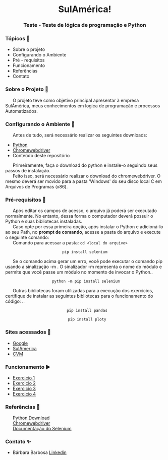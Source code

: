 
<h1 align='center'>SulAmérica!</h1><h3 align='center'>Teste - Teste de lógica de programação e Python </h3>

### Tópicos :scroll:
- Sobre o projeto
- Configurando o Ambiente
- Pré - requisitos
- Funcionamento
- Referências
- Contato


### Sobre o Projeto :book:

&nbsp;&nbsp;&nbsp;&nbsp;&nbsp;&nbsp;O projeto teve como objetivo principal apresentar à empresa SulÁmérica, meus conhecimentos em logica de programação e processos Automatizados.</br>


### Configurando o Ambiente :wrench:

&nbsp;&nbsp;&nbsp;&nbsp;&nbsp;&nbsp;Antes de tudo, será necessário realizar os seguintes downloads:
- [Python](https://www.python.org/downloads/)
- [Chromewebdriver](https://chromedriver.chromium.org/downloads)
- Conteúdo deste repositório

&nbsp;&nbsp;&nbsp;&nbsp;&nbsp;&nbsp;Primeiramente, faça o download do python e instale-o seguindo seus passos de instalação.</br>
&nbsp;&nbsp;&nbsp;&nbsp;&nbsp;&nbsp;Feito isso, será necessário realizar o download do chromewebdriver. O mesmo deverá ser movido para a pasta 'Windows' do seu disco local C em Arquivos de Programas (x86).</br>


### Pré-requisitos :pushpin:

&nbsp;&nbsp;&nbsp;&nbsp;&nbsp;&nbsp;Após editar os campos de acesso, o arquivo já poderá ser executado normalmente. No entanto, dessa forma o computador deverá possuir o Python e suas bibliotecas instaladas.</br>
&nbsp;&nbsp;&nbsp;&nbsp;&nbsp;&nbsp;Caso opte por essa primeira opção, após instalar o Python e adicioná-lo ao seu Path, no **prompt de comando**, acesse a pasta do arquivo e execute o seguinte comando:</br>
&nbsp;&nbsp;&nbsp;&nbsp;&nbsp;&nbsp;Comando para acessar a pasta: ```cd <local do arquivo>```</br>

<div align= 'center'>

```pip install selenium```

</div>

&nbsp;&nbsp;&nbsp;&nbsp;&nbsp;&nbsp;Se o comando acima gerar um erro, você pode executar o comando pip usando a sinalização -m . O sinalizador -m representa o nome do módulo e permite que você passe um módulo no momento de invocar o Python..</br>

<div align= 'center'>

``` python -m pip install selenium```

</div>

&nbsp;&nbsp;&nbsp;&nbsp;&nbsp;&nbsp;Outras bibliotecas foram utilizadas para a execução dos exercicios,  certifique de instalar as seguintes bibliotecas para o funcionamento do código: ..</br>

<div align= 'center'>

```  pip install pandas```

</div>

<div align= 'center'>

```  pip install ploty```

</div>


### Sites acessados :link:
- [Google](https://google.com.br/)
- [SulÁmerica](http://netvmi.com.br/)
- [CVM](http://dados.cvm.gov.br/dados/FI/DOC/INF_DIARIO/DADOS/)



### Funcionamento :arrow_forward:
- [Exercicio 1](https://github.com/barbara-barbosa/Teste-de-l-gica-de-programa-o-e-Python/blob/main/Exercicio_1.py)
- [Exercicio 2](https://github.com/barbara-barbosa/Teste-de-l-gica-de-programa-o-e-Python/blob/main/Exercicio_2.py)
- [Exercicio 3](https://github.com/barbara-barbosa/Teste-de-l-gica-de-programa-o-e-Python/blob/main/Exercicio_3.py)
- [Exercicio 4](https://github.com/barbara-barbosa/Teste-de-l-gica-de-programa-o-e-Python/blob/main/Exercicio_4.py)


### Referências :link:

&nbsp;&nbsp;&nbsp;&nbsp;&nbsp;&nbsp;[Python Download](https://www.python.org/downloads/)</br>
&nbsp;&nbsp;&nbsp;&nbsp;&nbsp;&nbsp;[Chromewebdriver](https://chromedriver.chromium.org/downloads)</br>
&nbsp;&nbsp;&nbsp;&nbsp;&nbsp;&nbsp;[Documentação do Selenium](https://www.selenium.dev/documentation/pt-br/getting_started/)</br>


### Contato :sparkles:

- Bárbara Barbosa [Linkedin](https://www.linkedin.com/in/b%C3%A1rbara-barbosa-/)
